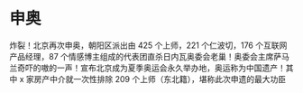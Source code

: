 # 申奥

炸裂！北京再次申奥，朝阳区派出由 425 个上师，221 个仁波切，176 个互联网产品经理，87 个情感博主组成的代表团直杀日内瓦奥委会老巢！奥委会主席萨马兰奇吓的嗷的一声！宣布北京成为夏季奥运会永久举办地，奥运称为中国遗产！其中 x 家房产中介就一次性排除 209 个上师（东北籍），堪称此次申遗的最大功臣

